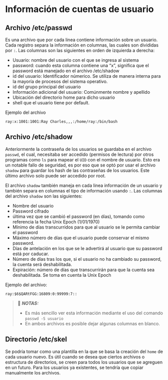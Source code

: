 # Información de cuentas de usuario

## Archivo /etc/passwd

Es una archivo que por cada linea contiene información sobre un usuario. Cada registro separa la información en columnas, las cuales son divididas por `:`. Las columnas son las siguientes en orden de izquierda a derecha:

- Usuario: nombre del usuario con el que se ingresa al sistema
- password: cuando esta columna contiene una “x”, significa que el password está manejado en el archivo /etc/shadow
- id del usuario: Identificador númerico. Se utiliza de manera interna para la mayoría de procesos del sistema operativo.
- id del grupo principal del usuario
- Información adicional del usuario: Comúnmente nombre y apellido
- Ubicación del directorio home para dicho usuario
- shell que el usuario tiene por default.

Ejemplo del archivo

	ray:x:1001:1001:Ray Charles,,,:/home/ray:/bin/bash

## Archivo /etc/shadow

Anteriormente la contraseña de los usuarios se guardaba en el archivo `passwd`, el cual, necesitaba ser accedido (permisos de lectura) por otros programas como `ls` para mapear el `UID` con el nombre de usuario. Esto era un notable fallo de seguridad, es por eso que se optó por usar el archivo `shadow` para guardar los hash de las contraseñas de los usuarios. Este último archivo solo puede ser accedido por root.

El archivo `shadow` también maneja en cada linea información de un usuario y también separa en columnas el tipo de información usando `:`. Las columnas del archivo `shadow` son las siguientes:

- Nombre del usuario
- Password cifrado
- última vez que se cambió el password (en días), tomando como referencia la fecha Unix Epoch (1/01/1970)
- Mínimo de días transcurridos para que al usuario se le permita cambiar el password
- Máximo número de días que el usuario puede conservar el mismo password.
- Días de antelación en los que se le advertirá al usuario que su password está por caducar.
- Número de días tras los que, si el usuario no ha cambiado su password, la cuenta será deshabilitada.
- Expiración: número de días que transcurrirán para que la cuenta sea deshabilitada. Se toma en cuenta la Unix Epoch

Ejemplo del archivo:

	ray:$6$QARtFGG:16809:0:99999:7::

> :pencil: _**NOTAS:**_ 
  > - Es más sencillo ver esta información mediante el uso del comando `passwd -S usuario`
  > - En ambos archivos es posible dejar algunas columnas en blanco.

## Directorio /etc/skel

Se podría tomar como una plantilla en la que se basa la creación del `home` de cada usuario nuevo. Es útil cuando se desea que ciertos archivos o estructura de directorios, se creen para todos los usuarios que se agreguen en un futuro. Para los usuarios ya existentes, se tendría que copiar manualmente los archivos.



